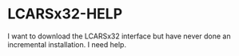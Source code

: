 # LCARSx32-HELP
I want to download the LCARSx32 interface but have never done an incremental installation. I need help. 
